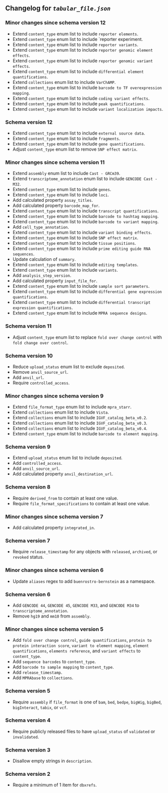## Changelog for *`tabular_file.json`*

### Minor changes since schema version 12

* Extend `content_type` enum list to include `reporter elements`.
* Extend `content_type` enum list to include `reporter experiment.
* Extend `content_type` enum list to include `reporter variants`.
* Extend `content_type` enum list to include `reporter genomic element effects`.
* Extend `content_type` enum list to include `reporter genomic variant effects`.
* Extend `content_type` enum list to include `differential element quantifications`.
* Extend `collections` enum list to include `VarChAMP`.
* Extend `content_type` enum list to include `barcode to TF overexpression mapping`.
* Extend `content_type` enum list to include `coding variant effects`.
* Extend `content_type` enum list to include `peak quantifications`.
* Extend `content_type` enum list to include `variant localization impacts`.

### Schema version 12

* Extend `content_type` enum list to include `external source data`.
* Extend `content_type` enum list to include `fragments`.
* Extend `content_type` enum list to include `gene quantifications`.
* Adjust `content_type` enum list to remove `SNP effect matrix`.

### Minor changes since schema version 11

* Extend `assembly` enum list to include `Cast - GRCm39`.
* Extend `transcriptome_annotation` enum list to include `GENCODE Cast - M32`.
* Extend `content_type` enum list to include `genes`.
* Extend `content_type` enum list to include `loci`.
* Add calculated property `assay_titles`.
* Add calculated property `barcode_map_for`.
* Extend `content_type` enum list to include `transcript quantifications`.
* Extend `content_type` enum list to include `barcode to hashtag mapping`.
* Extend `content_type` enum list to include `barcode to variant mapping`.
* Add `cell_type_annotation`.
* Extend `content_type` enum list to include `variant binding effects`.
* Extend `content_type` enum list to include `SNP effect matrix`.
* Extend `content_type` enum list to include `tissue positions`.
* Extend `content_type` enum list to include `prime editing guide RNA sequences`.
* Update calculation of `summary`.
* Extend `content_type` enum list to include `editing templates`.
* Extend `content_type` enum list to include `variants`.
* Add `analysis_step_version`.
* Add calculated property `input_file_for`.
* Extend `content_type` enum list to include `sample sort parameters`.
* Extend `content_type` enum list to include `differential gene expression quantifications`.
* Extend `content_type` enum list to include `differential transcript expression quantifications`.
* Extend `content_type` enum list to include `MPRA sequence designs`.

### Schema version 11

* Adjust `content_type` enum list to replace `fold over change control` with `fold change over control`.

### Schema version 10

* Reduce `upload_status` enum list to exclude `deposited`.
* Remove `anvil_source_url`.
* Add `anvil_url`.
* Require `controlled_access`.

### Minor changes since schema version 9

* Extend `file_format_type` enum list to include `mpra_starr`.
* Extend `collections` enum list to include `Vista`.
* Extend `collections` enum list to include `IGVF_catalog_beta_v0.2`.
* Extend `collections` enum list to include `IGVF_catalog_beta_v0.3`.
* Extend `collections` enum list to include `IGVF_catalog_beta_v0.4`.
* Extend `content_type` enum list to include `barcode to element mapping`.

### Schema version 9

* Extend `upload_status` enum list to include `deposited`.
* Add `controlled_access`.
* Add `anvil_source_url`.
* Add calculated property `anvil_destination_url`.

### Schema version 8

* Require `derived_from` to contain at least one value.
* Require `file_format_specifications` to contain at least one value.

### Minor changes since schema version 7

* Add calculated property `integrated_in`.

### Schema version 7

* Require `release_timestamp` for any objects with `released`, `archived`, or `revoked` status.

### Minor changes since schema version 6

* Update `aliases` regex to add `buenrostro-bernstein` as a namespace.

### Schema version 6

* Add `GENCODE 44`, `GENCODE 45`, `GENCODE M33`, and `GENCODE M34` to `transcriptome_annotation`.
* Remove `hg19` and `mm10` from `assembly`.

### Minor changes since schema version 5

* Add `fold over change control`, `guide quantifications`, `protein to protein interaction score`, `variant to element mapping`, `element quantifications`, `elements reference`, and `variant effects` to `content_type`.
* Add `sequence barcodes` to `content_type`.
* Add `barcode to sample mapping` to `content_type`.
* Add `release_timestamp`.
* Add `MPRAbase` to `collections`.

### Schema version 5

* Require `assembly` if `file_format` is one of `bam`, `bed`, `bedpe`, `bigWig`, `bigBed`, `bigInteract`, `tabix`, or `vcf`.

### Schema version 4

* Require publicly released files to have `upload_status` of `validated` or `invalidated`.

### Schema version 3

* Disallow empty strings in `description`.

### Schema version 2

* Require a minimum of 1 item for `dbxrefs`.
